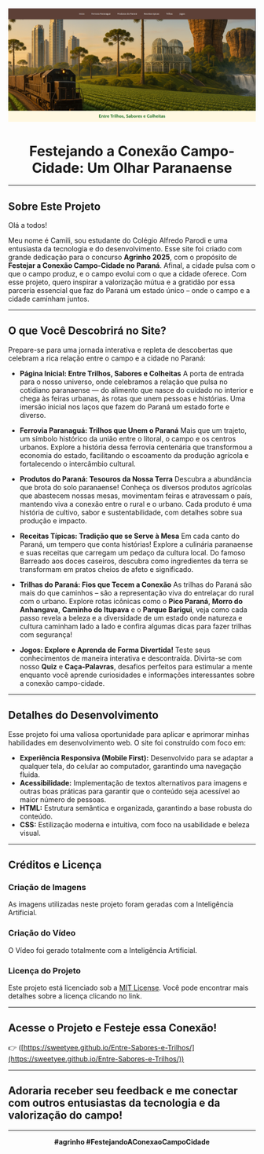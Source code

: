 <p align="center">
  <img src="img./imagemdosite.png" alt="Prévia do Site Agrinho 2025: Festejando a Conexão Campo-Cidade" width="600">
</p>

<h1 align="center">Festejando a Conexão Campo-Cidade: Um Olhar Paranaense</h1>

---

## Sobre Este Projeto

Olá a todos!

Meu nome é Camili, sou estudante do Colégio Alfredo Parodi e uma entusiasta da tecnologia e do desenvolvimento. Esse site foi criado com grande dedicação para o concurso **Agrinho 2025**, com o propósito de **Festejar a Conexão Campo-Cidade no Paraná**. Afinal, a cidade pulsa com o que o campo produz, e o campo evolui com o que a cidade oferece. Com esse projeto, quero inspirar a valorização mútua e a gratidão por essa parceria essencial que faz do Paraná um estado único – onde o campo e a cidade caminham juntos.

---

## O que Você Descobrirá no Site?

Prepare-se para uma jornada interativa e repleta de descobertas que celebram a rica relação entre o campo e a cidade no Paraná:

* **Página Inicial: Entre Trilhos, Sabores e Colheitas**
    A porta de entrada para o nosso universo, onde celebramos a relação que pulsa no cotidiano paranaense — do alimento que nasce do cuidado no interior e chega às feiras urbanas, às rotas que unem pessoas e histórias. Uma imersão inicial nos laços que fazem do Paraná um estado forte e diverso.

* **Ferrovia Paranaguá: Trilhos que Unem o Paraná**
    Mais que um trajeto, um símbolo histórico da união entre o litoral, o campo e os centros urbanos. Explore a história dessa ferrovia centenária que transformou a economia do estado, facilitando o escoamento da produção agrícola e fortalecendo o intercâmbio cultural.

* **Produtos do Paraná: Tesouros da Nossa Terra**
    Descubra a abundância que brota do solo paranaense! Conheça os diversos produtos agrícolas que abastecem nossas mesas, movimentam feiras e atravessam o país, mantendo viva a conexão entre o rural e o urbano. Cada produto é uma história de cultivo, sabor e sustentabilidade, com detalhes sobre sua produção e impacto.

* **Receitas Típicas: Tradição que se Serve à Mesa**
    Em cada canto do Paraná, um tempero que conta histórias! Explore a culinária paranaense e suas receitas que carregam um pedaço da cultura local. Do famoso Barreado aos doces caseiros, descubra como ingredientes da terra se transformam em pratos cheios de afeto e significado.

* **Trilhas do Paraná: Fios que Tecem a Conexão**
    As trilhas do Paraná são mais do que caminhos – são a representação viva do entrelaçar do rural com o urbano. Explore rotas icônicas como o **Pico Paraná**, **Morro do Anhangava**, **Caminho do Itupava** e o **Parque Barigui**, veja como cada passo revela a beleza e a diversidade de um estado onde natureza e cultura caminham lado a lado e confira algumas dicas para fazer trilhas com segurança!

* **Jogos: Explore e Aprenda de Forma Divertida!**
    Teste seus conhecimentos de maneira interativa e descontraída. Divirta-se com nosso **Quiz** e **Caça-Palavras**, desafios perfeitos para estimular a mente enquanto você aprende curiosidades e informações interessantes sobre a conexão campo-cidade.

---

## Detalhes do Desenvolvimento

Esse projeto foi uma valiosa oportunidade para aplicar e aprimorar minhas habilidades em desenvolvimento web. O site foi construído com foco em:

* **Experiência Responsiva (Mobile First):** Desenvolvido para se adaptar a qualquer tela, do celular ao computador, garantindo uma navegação fluida.
* **Acessibilidade:** Implementação de textos alternativos para imagens e outras boas práticas para garantir que o conteúdo seja acessível ao maior número de pessoas.
* **HTML:** Estrutura semântica e organizada, garantindo a base robusta do conteúdo.
* **CSS:** Estilização moderna e intuitiva, com foco na usabilidade e beleza visual.

---

## Créditos e Licença

### Criação de Imagens
As imagens utilizadas neste projeto foram geradas com a Inteligência Artificial.

### Criação do Vídeo
O Vídeo foi gerado totalmente com a Inteligência Artificial.

### Licença do Projeto
Este projeto está licenciado sob a [MIT License](https://opensource.org/licenses/MIT). Você pode encontrar mais detalhes sobre a licença clicando no link.

---

## Acesse o Projeto e Festeje essa Conexão!

👉 ([https://sweetyee.github.io/Entre-Sabores-e-Trilhos/](https://sweetyee.github.io/Entre-Sabores-e-Trilhos/))

---

## Adoraria receber seu feedback e me conectar com outros entusiastas da tecnologia e da valorização do campo!

---

<p align="center"><strong>#agrinho #FestejandoAConexaoCampoCidade</strong></p>

